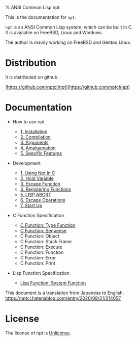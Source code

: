 % ANSI Common Lisp npt

This is the documentation for `npt`.  

`npt` is an ANSI Common Lisp system, which can be built in C.  
It is available on FreeBSD, Linux and Windows.

The author is mainly working on FreeBSD and Gentoo Linux.


# Distribution

It is distributed on github.

[https://github.com/nptcl/npt](https://github.com/nptcl/npt)


# Documentation

- How to use npt
  - [1. Installation](A1_Install.html)
  - [2. Compilation](A2_Compilation.html)
  - [3. Arguments](A3_Arguments.html)
  - [4. Amalgamation](A4_Amalgamation.html)
  - [5. Specific Features](A5_Features.html)

- Development
  - [1. Using Npt in C](B1_Using.html)
  - [2. Hold Variable](B2_Hold.html)
  - [3. Escape Function](B3_Escape.html)
  - [4. Registering Functions](B4_Registering.html)
  - [5. LISP ABORT](B5_Abort.html)
  - [6. Escape Operations](B6_Operations.html)
  - [7. Start Up](B7_StartUp.html)

- C Function Specification
  - [C Function: Type Function](C1_Type.html)
  - [C Function: Sequense](C2_Sequence.html)
  - C Function: Object
  - C Function: Stack Frame
  - C Function: Execute
  - C Function: Function
  - C Function: Error
  - C Function: Print

- Lisp Function Specification
  - [Lisp Function: System Function](D1_System.html)


This document is a translation from Japanese to English.  
https://nptcl.hatenablog.com/entry/2020/08/21/214057


# License

The license of npt is [Unlicense](https://unlicense.org/).  
